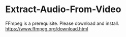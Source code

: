 # Extract-Audio-From-Video

FFmpeg is a prerequisite. Please download and install. https://www.ffmpeg.org/download.html
